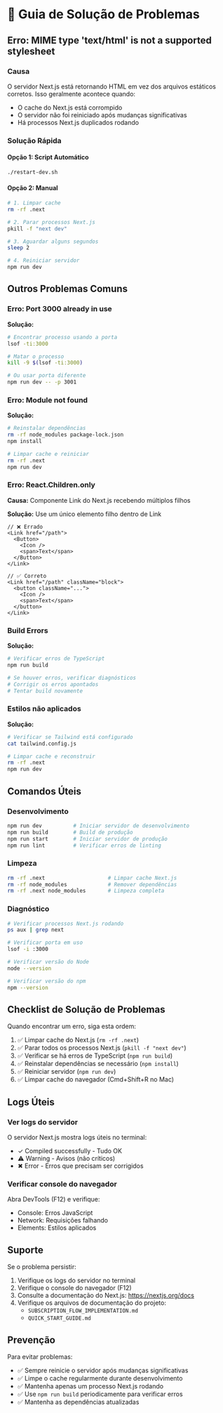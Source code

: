 # 🔧 Guia de Solução de Problemas

## Erro: MIME type 'text/html' is not a supported stylesheet

### Causa
O servidor Next.js está retornando HTML em vez dos arquivos estáticos corretos. Isso geralmente acontece quando:
- O cache do Next.js está corrompido
- O servidor não foi reiniciado após mudanças significativas
- Há processos Next.js duplicados rodando

### Solução Rápida

#### Opção 1: Script Automático
```bash
./restart-dev.sh
```

#### Opção 2: Manual
```bash
# 1. Limpar cache
rm -rf .next

# 2. Parar processos Next.js
pkill -f "next dev"

# 3. Aguardar alguns segundos
sleep 2

# 4. Reiniciar servidor
npm run dev
```

## Outros Problemas Comuns

### Erro: Port 3000 already in use

**Solução:**
```bash
# Encontrar processo usando a porta
lsof -ti:3000

# Matar o processo
kill -9 $(lsof -ti:3000)

# Ou usar porta diferente
npm run dev -- -p 3001
```

### Erro: Module not found

**Solução:**
```bash
# Reinstalar dependências
rm -rf node_modules package-lock.json
npm install

# Limpar cache e reiniciar
rm -rf .next
npm run dev
```

### Erro: React.Children.only

**Causa:** Componente Link do Next.js recebendo múltiplos filhos

**Solução:** Use um único elemento filho dentro de Link
```tsx
// ❌ Errado
<Link href="/path">
  <Button>
    <Icon />
    <span>Text</span>
  </Button>
</Link>

// ✅ Correto
<Link href="/path" className="block">
  <button className="...">
    <Icon />
    <span>Text</span>
  </button>
</Link>
```

### Build Errors

**Solução:**
```bash
# Verificar erros de TypeScript
npm run build

# Se houver erros, verificar diagnósticos
# Corrigir os erros apontados
# Tentar build novamente
```

### Estilos não aplicados

**Solução:**
```bash
# Verificar se Tailwind está configurado
cat tailwind.config.js

# Limpar cache e reconstruir
rm -rf .next
npm run dev
```

## Comandos Úteis

### Desenvolvimento
```bash
npm run dev          # Iniciar servidor de desenvolvimento
npm run build        # Build de produção
npm run start        # Iniciar servidor de produção
npm run lint         # Verificar erros de linting
```

### Limpeza
```bash
rm -rf .next                    # Limpar cache Next.js
rm -rf node_modules             # Remover dependências
rm -rf .next node_modules       # Limpeza completa
```

### Diagnóstico
```bash
# Verificar processos Next.js rodando
ps aux | grep next

# Verificar porta em uso
lsof -i :3000

# Verificar versão do Node
node --version

# Verificar versão do npm
npm --version
```

## Checklist de Solução de Problemas

Quando encontrar um erro, siga esta ordem:

1. ✅ Limpar cache do Next.js (`rm -rf .next`)
2. ✅ Parar todos os processos Next.js (`pkill -f "next dev"`)
3. ✅ Verificar se há erros de TypeScript (`npm run build`)
4. ✅ Reinstalar dependências se necessário (`npm install`)
5. ✅ Reiniciar servidor (`npm run dev`)
6. ✅ Limpar cache do navegador (Cmd+Shift+R no Mac)

## Logs Úteis

### Ver logs do servidor
O servidor Next.js mostra logs úteis no terminal:
- ✓ Compiled successfully - Tudo OK
- ⚠ Warning - Avisos (não críticos)
- ✖ Error - Erros que precisam ser corrigidos

### Verificar console do navegador
Abra DevTools (F12) e verifique:
- Console: Erros JavaScript
- Network: Requisições falhando
- Elements: Estilos aplicados

## Suporte

Se o problema persistir:
1. Verifique os logs do servidor no terminal
2. Verifique o console do navegador (F12)
3. Consulte a documentação do Next.js: https://nextjs.org/docs
4. Verifique os arquivos de documentação do projeto:
   - `SUBSCRIPTION_FLOW_IMPLEMENTATION.md`
   - `QUICK_START_GUIDE.md`

## Prevenção

Para evitar problemas:
- ✅ Sempre reinicie o servidor após mudanças significativas
- ✅ Limpe o cache regularmente durante desenvolvimento
- ✅ Mantenha apenas um processo Next.js rodando
- ✅ Use `npm run build` periodicamente para verificar erros
- ✅ Mantenha as dependências atualizadas

